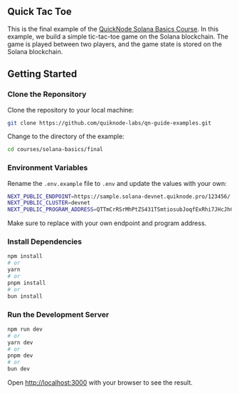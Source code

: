 ## Quick Tac Toe

This is the final example of the [QuickNode Solana Basics Course](https://www.quicknode.com/courses/solana/solana-basics/overview). In this example, we build a simple tic-tac-toe game on the Solana blockchain. The game is played between two players, and the game state is stored on the Solana blockchain. 

## Getting Started

### Clone the Reponsitory

Clone the repository to your local machine:
```sh
git clone https://github.com/quiknode-labs/qn-guide-examples.git
```
Change to the directory of the example:
```sh
cd courses/solana-basics/final
```

### Environment Variables

Rename the `.env.example` file to `.env` and update the values with your own:

```sh
NEXT_PUBLIC_ENDPOINT=https://sample.solana-devnet.quiknode.pro/123456/
NEXT_PUBLIC_CLUSTER=devnet
NEXT_PUBLIC_PROGRAM_ADDRESS=QTTmCrRSrMhPtZS431TSmtiosubJoqfExRhi7JHcJhC
```
Make sure to replace with your own endpoint and program address.

### Install Dependencies

```bash
npm install
# or
yarn
# or
pnpm install
# or
bun install
```

### Run the Development Server

```bash
npm run dev
# or
yarn dev
# or
pnpm dev
# or
bun dev
```

Open [http://localhost:3000](http://localhost:3000) with your browser to see the result.